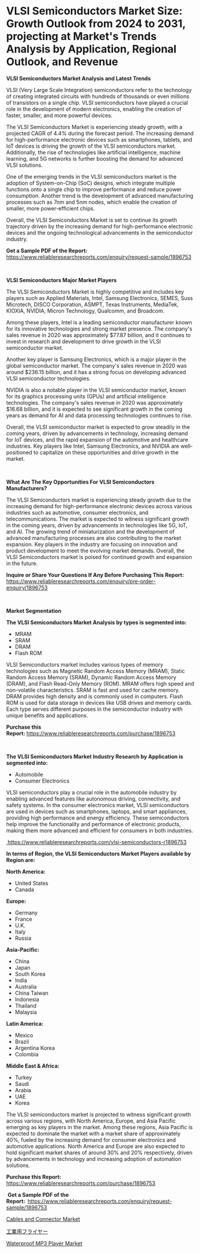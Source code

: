 <p><h1>VLSI Semiconductors Market Size: Growth Outlook from 2024 to 2031, projecting at Market's Trends Analysis by Application, Regional Outlook, and Revenue</h1></p><p><strong>VLSI Semiconductors Market Analysis and Latest Trends</strong></p>
<p><p>VLSI (Very Large Scale Integration) semiconductors refer to the technology of creating integrated circuits with hundreds of thousands or even millions of transistors on a single chip. VLSI semiconductors have played a crucial role in the development of modern electronics, enabling the creation of faster, smaller, and more powerful devices.</p><p>The VLSI Semiconductors Market is experiencing steady growth, with a projected CAGR of 4.4% during the forecast period. The increasing demand for high-performance electronic devices such as smartphones, tablets, and IoT devices is driving the growth of the VLSI semiconductors market. Additionally, the rise of technologies like artificial intelligence, machine learning, and 5G networks is further boosting the demand for advanced VLSI solutions.</p><p>One of the emerging trends in the VLSI semiconductors market is the adoption of System-on-Chip (SoC) designs, which integrate multiple functions onto a single chip to improve performance and reduce power consumption. Another trend is the development of advanced manufacturing processes such as 7nm and 5nm nodes, which enable the creation of smaller, more power-efficient chips.</p><p>Overall, the VLSI Semiconductors Market is set to continue its growth trajectory driven by the increasing demand for high-performance electronic devices and the ongoing technological advancements in the semiconductor industry.</p></p>
<p><strong>Get a Sample PDF of the Report:&nbsp;</strong> <a href="https://www.reliableresearchreports.com/enquiry/request-sample/1896753">https://www.reliableresearchreports.com/enquiry/request-sample/1896753</a></p>
<p>&nbsp;</p>
<p><strong>VLSI Semiconductors Major Market Players</strong></p>
<p><p>The VLSI Semiconductors Market is highly competitive and includes key players such as Applied Materials, Intel, Samsung Electronics, SEMES, Suss Microtech, DISCO Corporation, ASMPT, Texas Instruments, MediaTek, KIOXIA, NVIDIA, Micron Technology, Qualcomm, and Broadcom.</p><p>Among these players, Intel is a leading semiconductor manufacturer known for its innovative technologies and strong market presence. The company's sales revenue in 2020 was approximately $77.87 billion, and it continues to invest in research and development to drive growth in the VLSI semiconductor market.</p><p>Another key player is Samsung Electronics, which is a major player in the global semiconductor market. The company's sales revenue in 2020 was around $236.15 billion, and it has a strong focus on developing advanced VLSI semiconductor technologies.</p><p>NVIDIA is also a notable player in the VLSI semiconductor market, known for its graphics processing units (GPUs) and artificial intelligence technologies. The company's sales revenue in 2020 was approximately $16.68 billion, and it is expected to see significant growth in the coming years as demand for AI and data processing technologies continues to rise.</p><p>Overall, the VLSI semiconductor market is expected to grow steadily in the coming years, driven by advancements in technology, increasing demand for IoT devices, and the rapid expansion of the automotive and healthcare industries. Key players like Intel, Samsung Electronics, and NVIDIA are well-positioned to capitalize on these opportunities and drive growth in the market.</p></p>
<p>&nbsp;</p>
<p><strong>What Are The Key Opportunities For VLSI Semiconductors Manufacturers?</strong></p>
<p><p>The VLSI Semiconductors market is experiencing steady growth due to the increasing demand for high-performance electronic devices across various industries such as automotive, consumer electronics, and telecommunications. The market is expected to witness significant growth in the coming years, driven by advancements in technologies like 5G, IoT, and AI. The growing trend of miniaturization and the development of advanced manufacturing processes are also contributing to the market expansion. Key players in the industry are focusing on innovation and product development to meet the evolving market demands. Overall, the VLSI Semiconductors market is poised for continued growth and expansion in the future.</p></p>
<p><strong>Inquire or Share Your Questions If Any Before Purchasing This Report:</strong> <a href="https://www.reliableresearchreports.com/enquiry/pre-order-enquiry/1896753">https://www.reliableresearchreports.com/enquiry/pre-order-enquiry/1896753</a></p>
<p>&nbsp;</p>
<p><strong>Market Segmentation</strong></p>
<p><strong>The VLSI Semiconductors Market Analysis by types is segmented into:</strong></p>
<p><ul><li>MRAM</li><li>SRAM</li><li>DRAM</li><li>Flash ROM</li></ul></p>
<p><p>VLSI Semiconductors market includes various types of memory technologies such as Magnetic Random Access Memory (MRAM), Static Random Access Memory (SRAM), Dynamic Random Access Memory (DRAM), and Flash Read-Only Memory (ROM). MRAM offers high speed and non-volatile characteristics. SRAM is fast and used for cache memory. DRAM provides high density and is commonly used in computers. Flash ROM is used for data storage in devices like USB drives and memory cards. Each type serves different purposes in the semiconductor industry with unique benefits and applications.</p></p>
<p><strong>Purchase this Report:&nbsp;</strong><a href="https://www.reliableresearchreports.com/purchase/1896753">https://www.reliableresearchreports.com/purchase/1896753</a></p>
<p>&nbsp;</p>
<p><strong>The VLSI Semiconductors Market Industry Research by Application is segmented into:</strong></p>
<p><ul><li>Automobile</li><li>Consumer Electronics</li></ul></p>
<p><p>VLSI semiconductors play a crucial role in the automobile industry by enabling advanced features like autonomous driving, connectivity, and safety systems. In the consumer electronics market, VLSI semiconductors are used in devices such as smartphones, laptops, and smart appliances, providing high performance and energy efficiency. These semiconductors help improve the functionality and performance of electronic products, making them more advanced and efficient for consumers in both industries.</p></p>
<p><a href="https://www.reliableresearchreports.com/vlsi-semiconductors-r1896753">&nbsp;https://www.reliableresearchreports.com/vlsi-semiconductors-r1896753</a></p>
<p><strong>In terms of Region, the VLSI Semiconductors Market Players available by Region are:</strong></p>
<p>
    <p> <strong> North America: </strong>
        <ul>
            <li>United States</li>
            <li>Canada</li>
        </ul>
        </p> 
    <p> <strong> Europe: </strong>
        <ul>
            <li>Germany</li>
            <li>France</li>
            <li>U.K.</li>
            <li>Italy</li>
            <li>Russia</li>
        </ul>
        </p> 
    <p> <strong> Asia-Pacific: </strong>
        <ul>
            <li>China</li>
            <li>Japan</li>
            <li>South Korea</li>
            <li>India</li>
            <li>Australia</li>
            <li>China Taiwan</li>
            <li>Indonesia</li>
            <li>Thailand</li>
            <li>Malaysia</li>
        </ul>
        </p> 
    <p> <strong> Latin America: </strong>
        <ul>
            <li>Mexico</li>
            <li>Brazil</li>
            <li>Argentina Korea</li>
            <li>Colombia</li>
        </ul>
        </p> 
    <p> <strong> Middle East & Africa: </strong>
        <ul>
            <li>Turkey</li>
            <li>Saudi</li>
            <li>Arabia</li>
            <li>UAE</li>
            <li>Korea</li>
        </ul>
    </p>
    </p>
<p><p>The VLSI semiconductors market is projected to witness significant growth across various regions, with North America, Europe, and Asia Pacific emerging as key players in the market. Among these regions, Asia Pacific is expected to dominate the market with a market share of approximately 40%, fueled by the increasing demand for consumer electronics and automotive applications. North America and Europe are also expected to hold significant market shares of around 30% and 20% respectively, driven by advancements in technology and increasing adoption of automation solutions.</p></p>
<p><strong>Purchase this Report: </strong><a href="https://www.reliableresearchreports.com/purchase/1896753">https://www.reliableresearchreports.com/purchase/1896753</a></p>
<p>&nbsp;<strong>Get a Sample PDF of the Report:&nbsp;&nbsp;</strong><a href="https://www.reliableresearchreports.com/enquiry/request-sample/1896753">https://www.reliableresearchreports.com/enquiry/request-sample/1896753</a></p>
<p><strong></strong></p>
<p><p><a href="https://github.com/suitykhatun12/Market-Research-Report-List-1/blob/main/cables-and-connector-market.md">Cables and Connector Market</a></p><p><a href="https://medium.com/@chrispbacon162023/%E5%B7%A5%E6%A5%AD%E7%94%A8%E3%83%95%E3%83%A9%E3%82%A4%E3%83%A4%E3%83%BC%E5%B8%82%E5%A0%B4%E3%82%B7%E3%82%A7%E3%82%A2%E3%81%8A%E3%82%88%E3%81%B3%E6%96%B0%E3%81%97%E3%81%84%E3%83%88%E3%83%AC%E3%83%B3%E3%83%89%E5%88%86%E6%9E%90-%E3%81%9D%E3%81%AE%E3%82%BF%E3%82%A4%E3%83%97-%E5%BF%9C%E7%94%A8-%E3%82%A8%E3%83%B3%E3%83%89%E3%83%A6%E3%83%BC%E3%82%B9%E3%81%AB%E3%82%88%E3%82%8B%E4%BA%88%E6%B8%AC-2024%E5%B9%B4%E3%81%8B%E3%82%892031%E5%B9%B4%E3%81%BE%E3%81%A7-bf3fb59e9101">工業用フライヤー</a></p><p><a href="https://github.com/khadijahesham19/Market-Research-Report-List-1/blob/main/waterproof-mp3-player-market.md">Waterproof MP3 Player Market</a></p></p>